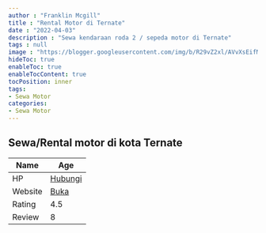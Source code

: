 ```yaml
---
author : "Franklin Mcgill"
title : "Rental Motor di Ternate"
date : "2022-04-03"
description : "Sewa kendaraan roda 2 / sepeda motor di Ternate"
tags : null
image : "https://blogger.googleusercontent.com/img/b/R29vZ2xl/AVvXsEifM3wiOjZg0dPK8MH1vWhiyjORgMmeyBKy_Eq4c9k2sbXKHrx_BwOARaOlkGUy05N_xkzy1YOxXqlefuhmoqMSVZgduFhHDjadDklS0PDOvddpqcXbzTyqjDQWYxE6M4zKqIotrx6t9h5Mpe8xLGx0UpahNXce54Pz4SoQuHa3LufNRFoU3_N5bf9jvQ/w300-h200/rental-motor-di-ternate.png"
hideToc: true
enableToc: true
enableTocContent: true
tocPosition: inner
tags:
- Sewa Motor
categories:
- Sewa Motor
---
```



## Sewa/Rental motor di kota Ternate

Name | Age
--------|------
HP | [Hubungi](https://pcandroidplayer.blogspot.com/?clayads=https://getnumber.ndower.dev?phone=MDgxMjQ3NTI1OTU=)
Website | [Buka](https://pcandroidplayer.blogspot.com/?clayads=aHR0cHM6Ly9zZXdhbW90b3JkaWtvdGF0ZXJuYXRlLmJsb2dzcG90LmNvbS8yMDE5LzA5L3JlbnRhbC1tb3Rvci1tdXJhaC1kaS10ZXJuYXRlLWhhcmdhLmh0bWw=) 
Rating | 4.5
Review | 8



